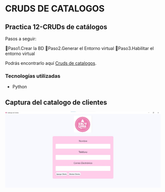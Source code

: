 # CRUDS DE CATALOGOS
## Practica 12-CRUDs de catálogos

Pasos a seguir: 

💜Paso1.Crear la BD
💜Paso2.Generar el Entorno virtual
💜Paso3.Habilitar el entorno virtual

Podrás encontrarlo aquí [Cruds de catalogos](https://github.com/SofiSuriano/Topicos-Practica12).

### Tecnologías utilizadas

* Python

## Captura del catalogo de clientes

![Captura del catalogo de clientes](/fotos/catalogoclientes.jpeg)
